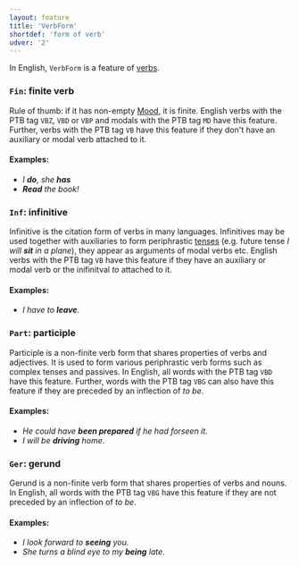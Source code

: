 ```yaml
---
layout: feature
title: 'VerbForm'
shortdef: 'form of verb'
udver: '2'
---
```


In English, `VerbForm` is a feature of [verbs](en-pos/VERB).

### <a name="Fin">`Fin`</a>: finite verb

Rule of thumb: if it has non-empty [Mood](Mood), it is finite. English verbs with the PTB tag `VBZ`, `VBD` or `VBP` and modals with the PTB tag `MD` have this feature. Further, verbs with the PTB tag `VB` have this feature if they don't have an auxiliary or modal verb attached to it.

#### Examples:

* _I <b>do</b>, she <b>has</b>_
* _<b>Read</b> the book!_

### <a name="Inf">`Inf`</a>: infinitive

Infinitive is the citation form of verbs in many languages. Infinitives may be used together with auxiliaries to form periphrastic [tenses](Tense) (e.g. future tense _I will <b>sit</b> in a plane_), they appear as arguments of modal verbs etc. English verbs with the PTB tag `VB` have this feature if they have an auxiliary or modal verb or the inifinitval _to_ attached to it.

#### Examples:

* _I have to <b>leave</b>_.

### <a name="Part">`Part`</a>: participle

Participle is a non-finite verb form that shares properties of verbs and adjectives. It is used to form various periphrastic verb forms such as complex tenses and passives. In English, all words with the PTB tag `VBD` have this feature. Further, words with the PTB tag `VBG` can also have this feature if they are preceded by an inflection of _to be_.

#### Examples:

* _He could have <b>been prepared</b> if he had forseen it_.
* _I will be <b>driving</b> home_.


### <a name="Ger">`Ger`</a>: gerund

Gerund is a non-finite verb form that shares properties of verbs and nouns. In English, all words with the PTB tag `VBG` have this feature if they are not preceded by an inflection of _to be_.

#### Examples:

* _I look forward to <b>seeing</b> you._
* _She turns a blind eye to my <b>being</b> late._

<!-- Interlanguage links updated Pá kvě 14 11:08:42 CEST 2021 -->
